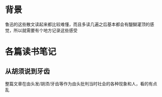 # 背景
鲁迅的这些散文读起来都比较难懂，而且多读几遍之后基本都会有醍醐灌顶的感觉，所以就需要有个地方记录这些感受
# 各篇读书笔记
## 从胡须说到牙齿
整篇文章在由头发/胡须/牙齿等作为由头批判当时社会的各种现象和人，看的有点乱
